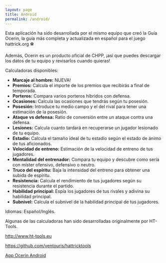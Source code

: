 ```yaml
---
layout: page
title: Android
permalink: /android/
---
```

Esta aplicación ha sido desarrollada por el mismo equipo que creó la Guía Ocerin, la guía más completa y actualizada en español para el juego hattrick.org ⚽

Además, Ocerin es un producto oficial de CHPP, ¡así que puedes descargar los datos de tu equipo y revisarlos cuando quieras!  

Calculadoras disponibles:

- **Marcaje al hombre:** NUEVA!
- **Premios:** Calcula el importe de los premios que recibirás a final de temporada.
- **Porteros:** Compara varios porteros híbridos con defensa.
- **Ocasiones:** Calcula las ocasiones que tendrás según tu posesión.
- **Posesión:** Introduce tu medio campo y el del rival para tener una estimación de la posesión.
- **Ataque vs defensa:** Ratio de conversión entre un ataque contra una defensa.
- **Lesiones:** Calcula cuanto tardará en recuperarse un jugador lesionado de tu equipo.
- **Estadio:** Calcula el tamaño ideal de tu estadio según el estado de ánimo de tus aficionados.
- **Velocidad de entreno:** Estimación de la velocidad de entreno de tus jugadores.
- **Mentalidad del entrenador:** Compara tu equipo y descubre como sería con míster ofensivo, defensivo o neutro.
- **Truco del espíritu:** Baja la intensidad del entreno para obtener una subida de espíritu.
- **Resistencia:** Calcula el rendimiento de tus jugadores según su resistencia durante el partido.
- **Habilidad principal:** Espía los jugadores de tus rivales y adivina su habilidad principal.
- **Subnivel:** Calcula el subnivel de la habilidad principal de tus jugadores.  

Idiomas: Español/Inglés.

Algunas de las calculadoras han sido desarrolladas originalmente por HT-Tools.

http://www.ht-tools.eu

https://github.com/ventouris/hattricktools

[App Ocerin Android](https://play.google.com/store/apps/details?id=com.guiaocerin)
